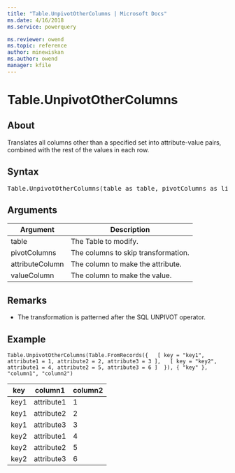 ```yaml
---
title: "Table.UnpivotOtherColumns | Microsoft Docs"
ms.date: 4/16/2018
ms.service: powerquery

ms.reviewer: owend
ms.topic: reference
author: minewiskan
ms.author: owend
manager: kfile
---
```

# Table.UnpivotOtherColumns

  
## About  
Translates all columns other than a specified set into attribute-value pairs, combined with the rest of the values in each row.  
  
## Syntax

<pre>
Table.UnpivotOtherColumns(table as table, pivotColumns as list, attributeColumn as text,  valueColumn as text) as table  
</pre>
  
## Arguments  
  
|Argument|Description|  
|------------|---------------|  
|table|The Table to modify.|  
|pivotColumns|The columns to skip transformation.|  
|attributeColumn|The column to make the attribute.|  
|valueColumn|The column to make the value.|  
  
## Remarks  
  
-   The transformation is patterned after the SQL UNPIVOT operator.  
  
## Example  
  
```powerquery-m
Table.UnpivotOtherColumns(Table.FromRecords({   [ key = "key1", attribute1 = 1, attribute2 = 2, attribute3 = 3 ],   [ key = "key2", attribute1 = 4, attribute2 = 5, attribute3 = 6 ]  }), { "key" }, "column1", "column2")  
```  
  
|key|column1|column2|  
|-------|-----------|-----------|  
|key1|attribute1|1|  
|key1|attribute2|2|  
|key1|attribute3|3|  
|key2|attribute1|4|  
|key2|attribute2|5|  
|key2|attribute3|6|  
  
